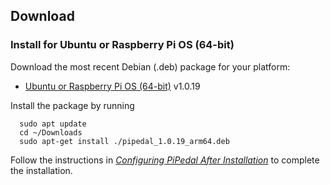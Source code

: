 ## Download

### Install for Ubuntu or Raspberry Pi OS (64-bit)

Download the most recent Debian (.deb) package for your platform:

- [Ubuntu or Raspberry Pi OS (64-bit)](https://github.com/rerdavies/pipedal/releases/download/v1.0.19/pipedal_1.0.19_arm64.deb) v1.0.19

Install the package by running 

```
  sudo apt update
  cd ~/Downloads  
  sudo apt-get install ./pipedal_1.0.19_arm64.deb
```

Follow the instructions in [_Configuring PiPedal After Installation_](https://rerdavies.github.io/pipedal/Configuring.html) to complete the installation.
